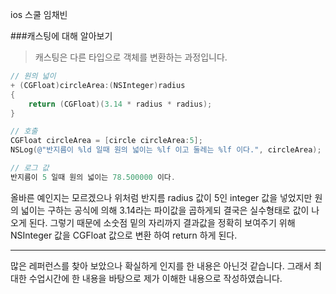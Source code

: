 ios 스쿨 임채빈

###캐스팅에 대해 알아보기

>캐스팅은 다른 타입으로 객체를 변환하는 과정입니다.


```objectivec
// 원의 넓이
+ (CGFloat)circleArea:(NSInteger)radius
{
    return (CGFloat)(3.14 * radius * radius);
}

// 호출
CGFloat circleArea = [circle circleArea:5];
NSLog(@"반지름이 %ld 일때 원의 넓이는 %lf 이고 둘레는 %lf 이다.", circleArea);

// 로그 값
반지름이 5 일때 원의 넓이는 78.500000 이다.
```

올바른 예인지는 모르겠으나 위처럼 반지름 radius 값이 5인 integer 값을 넣었지만 원의 넓이는 구하는 공식에 의해 3.14라는 파이값을 곱하게되 결국은 실수형태로 값이 나오게 된다. 그렇기 때문에 소숫점 밑의 자리까지 결과값을 정확히 보여주기 위해 NSInteger 값을 CGFloat 값으로 변환 하여 return 하게 된다. 

----------

많은 레퍼런스를 찾아 보았으나 확실하게 인지를 한 내용은 아닌것 같습니다. 그래서 최대한 수업시간에 한 내용을 바탕으로 제가 이해한 내용으로 작성하였습니다.